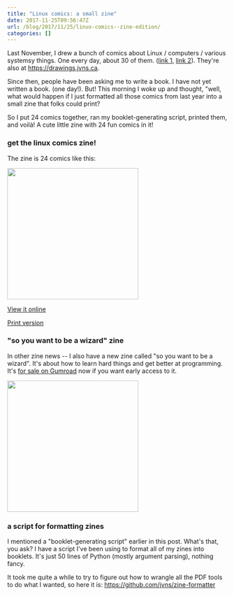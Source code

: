 ```yaml
---
title: "Linux comics: a small zine"
date: 2017-11-25T09:56:47Z
url: /blog/2017/11/25/linux-comics--zine-edition/
categories: []
---
```


Last November, I drew a bunch of comics about Linux / computers / various systemsy things. One every
day, about 30 of them.  ([link 1](https://jvns.ca/blog/2016/11/27/more-linux-drawings/), [link 2](https://jvns.ca/blog/2016/11/10/a-few-drawings-about-linux/)). They're also at https://drawings.jvns.ca.

Since then, people have been asking me to write a book. I have not yet written a book. (one day!).
But!  This morning I woke up and thought, "well, what would happen if I just formatted all those
comics from last year into a small zine that folks could print?

So I put 24 comics together, ran my booklet-generating script, printed them, and voilà! A cute
little zine with 24 fun comics in it!

### get the linux comics zine!

The zine is 24 comics like this:

<a href="https://jvns.ca/linux-comics-zine.pdf">
<img src="https://jvns.ca/images/linux-comics-cover.png" width=300px>
</a>

<a href="https://jvns.ca/linux-comics-zine.pdf">View it online</a>

<a href="https://jvns.ca/linux-comics-zine-print.pdf">Print version</a>

### "so you want to be a wizard" zine

In other zine news -- I also have a new zine called "so you want to be a wizard". It's about how
to learn hard things and get better at programming. It's [for sale on Gumroad](https://gumroad.com/products/TOOz/edit) now if you want early access to it.

<img src="https://jvns.ca/images/so-you-want-to-be-a-wizard.png" width=300px>

### a script for formatting zines

I mentioned a "booklet-generating script" earlier in this post. What's that, you ask? I have a script I've been using to
format all of my zines into booklets. It's just 50 lines of Python (mostly argument parsing),
nothing fancy.

It took me quite a while to try to figure out how to wrangle all the PDF tools to do what I wanted,
so here it is: https://github.com/jvns/zine-formatter
